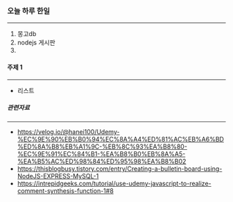 
### 오늘 하루 한일
---
1. 몽고db
2. nodejs 게시판
3. 

#### 주제 1 
---
- 리스트

##### 관련자료
---
- https://velog.io/@hanei100/Udemy-%EC%9E%90%EB%B0%94%EC%8A%A4%ED%81%AC%EB%A6%BD%ED%8A%B8%EB%A1%9C-%EB%8C%93%EA%B8%80-%EC%9E%91%EC%84%B1-%EA%B8%B0%EB%8A%A5-%EA%B5%AC%ED%98%84%ED%95%98%EA%B8%B02
- https://thisblogbusy.tistory.com/entry/Creating-a-bulletin-board-using-NodeJS-EXPRESS-MySQL-1
- https://intrepidgeeks.com/tutorial/use-udemy-javascript-to-realize-comment-synthesis-function-1#8
